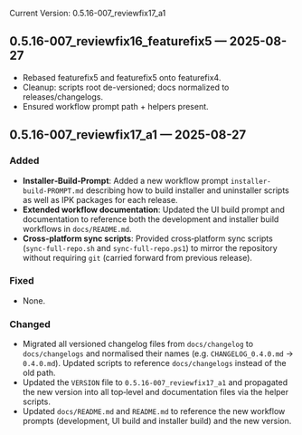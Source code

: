 Current Version: 0.5.16-007_reviewfix17_a1


## 0.5.16-007_reviewfix16_featurefix5 — 2025-08-27
- Rebased featurefix5 and featurefix5 onto featurefix4.
- Cleanup: scripts root de-versioned; docs normalized to releases/changelogs.
- Ensured workflow prompt path + helpers present.

## 0.5.16-007_reviewfix17_a1 — 2025-08-27

### Added

- **Installer‑Build‑Prompt**: Added a new workflow prompt `installer-build-PROMPT.md` describing how to build installer and uninstaller scripts as well as IPK packages for each release.
- **Extended workflow documentation**: Updated the UI build prompt and documentation to reference both the development and installer build workflows in `docs/README.md`.
- **Cross‑platform sync scripts**: Provided cross‑platform sync scripts (`sync-full-repo.sh` and `sync-full-repo.ps1`) to mirror the repository without requiring `git` (carried forward from previous release).

### Fixed

- None.

### Changed

- Migrated all versioned changelog files from `docs/changelog` to `docs/changelogs` and normalised their names (e.g. `CHANGELOG_0.4.0.md` → `0.4.0.md`).  Updated scripts to reference `docs/changelogs` instead of the old path.
- Updated the `VERSION` file to `0.5.16-007_reviewfix17_a1` and propagated the new version into all top‑level and documentation files via the helper scripts.
- Updated `docs/README.md` and `README.md` to reference the new workflow prompts (development, UI build and installer build) and the new version.
